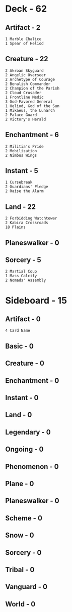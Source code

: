 # Deck - 62
## Artifact - 2
	1 Marble Chalice
	1 Spear of Heliod
## Creature - 22
	2 Akroan Skyguard
	2 Angelic Overseer
	2 Archetype of Courage
	2 Benalish Commander
	2 Champion of the Parish
	2 Cloud Crusader
	1 Frontline Medic
	3 God-Favored General
	1 Heliod, God of the Sun
	1 Mikaeus, the Lunarch
	2 Palace Guard
	2 Victory's Herald
## Enchantment - 6
	2 Militia's Pride
	2 Mobilization
	2 Nimbus Wings
## Instant - 5
	1 Cursebreak
	2 Guardians' Pledge
	2 Raise the Alarm
## Land - 22
	2 Forbidding Watchtower
	2 Kabira Crossroads
	18 Plains
## Planeswalker - 0
## Sorcery - 5
	2 Martial Coup
	1 Mass Calcify
	2 Nomads' Assembly

# Sideboard - 15
## Artifact - 0
    4 Card Name
## Basic - 0
## Creature - 0
## Enchantment - 0
## Instant - 0
## Land - 0
## Legendary - 0
## Ongoing - 0
## Phenomenon - 0
## Plane - 0
## Planeswalker - 0
## Scheme - 0
## Snow - 0
## Sorcery - 0
## Tribal - 0
## Vanguard - 0
## World - 0
